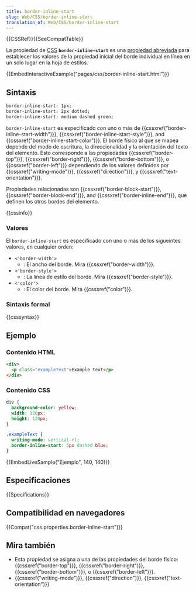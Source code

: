 ```yaml
---
title: border-inline-start
slug: Web/CSS/border-inline-start
translation_of: Web/CSS/border-inline-start
---
```


{{CSSRef}}{{SeeCompatTable}}

La propiedad de [CSS](/es/docs/Web/CSS) **`border-inline-start`** es una [propiedad abreviada](/es/docs/Web/CSS/Shorthand_properties) para establecer los valores de la propiedad inicial del borde individual en línea en un solo lugar en la hoja de estilos.

{{EmbedInteractiveExample("pages/css/border-inline-start.html")}}

## Sintaxis

```css
border-inline-start: 1px;
border-inline-start: 2px dotted;
border-inline-start: medium dashed green;
```

`border-inline-start` es especificado con uno o más de {{cssxref("border-inline-start-width")}}, {{cssxref("border-inline-start-style")}}, and {{cssxref("border-inline-start-color")}}. El borde físico al que se mapea depende del modo de escritura, la direccionalidad y la orientación del texto del elemento. Esto corresponde a las propiedades {{cssxref("border-top")}}, {{cssxref("border-right")}}, {{cssxref("border-bottom")}}, o {{cssxref("border-left")}} dependiendo de los valores definidos por {{cssxref("writing-mode")}}, {{cssxref("direction")}}, y {{cssxref("text-orientation")}}.

Propiedades relacionadas son {{cssxref("border-block-start")}}, {{cssxref("border-block-end")}}, and {{cssxref("border-inline-end")}}, que definen los otros bordes del elemento.

{{cssinfo}}

### Valores

El `border-inline-start` es especificado con uno o más de los sigueintes valores, en cualquier orden:

- `<'border-width'>`
  - : El ancho del borde. Mira {{cssxref("border-width")}}.
- `<'border-style'>`
  - : La línea de estilo del borde. Mira {{cssxref("border-style")}}.
- `<'color'>`
  - : El color del borde. Mira {{cssxref("color")}}.

### Sintaxis formal

{{csssyntax}}

## Ejemplo

### Contenido HTML

```html
<div>
  <p class="exampleText">Example text</p>
</div>
```

### Contenido CSS

```css
div {
  background-color: yellow;
  width: 120px;
  height: 120px;
}

.exampleText {
  writing-mode: vertical-rl;
  border-inline-start: 5px dashed blue;
}
```

{{EmbedLiveSample("Ejemplo", 140, 140)}}

## Especificaciones

{{Specifications}}

## Compatibilidad en navegadores

{{Compat("css.properties.border-inline-start")}}

## Mira también

- Esta propiedad se asigna a una de las propiedades del borde físico: {{cssxref("border-top")}}, {{cssxref("border-right")}}, {{cssxref("border-bottom")}}, o {{cssxref("border-left")}}.
- {{cssxref("writing-mode")}}, {{cssxref("direction")}}, {{cssxref("text-orientation")}}
